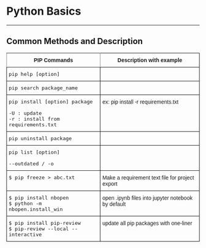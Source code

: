 # Python Basics

___

## Common Methods and Description

<style type="text/css">
.tg  {border-collapse:collapse;border-spacing:0;}
.tg td{font-family:Arial, sans-serif;font-size:14px;padding:10px 5px;border-style:solid;border-width:1px;overflow:hidden;word-break:normal;border-color:black;}
.tg th{font-family:Arial, sans-serif;font-size:14px;font-weight:normal;padding:10px 5px;border-style:solid;border-width:1px;overflow:hidden;word-break:normal;border-color:black;}
.tg .tg-7btt{font-weight:bold;border-color:inherit;text-align:center;vertical-align:top}
.tg .tg-amwm{font-weight:bold;text-align:center;vertical-align:top}
.tg .tg-lrah{font-size:13px;font-family:"Lucida Console", Monaco, monospace !important;;text-align:left;vertical-align:top}
.tg .tg-0lax{text-align:left;vertical-align:top}
</style>
<table class="tg">
  <tr>
    <th class="tg-7btt">PIP Commands</th>
    <th class="tg-amwm">Description with example</th>
  </tr>
  <tr>
    <td class="tg-lrah">pip help [option]</td>
    <td class="tg-0lax"> </td>
  </tr>
  <tr>
    <td class="tg-lrah">pip search package_name</td>
    <td class="tg-0lax"> </td>
  </tr>
  <tr>
    <td class="tg-lrah">pip install [option] package<br>    <br> -U : update<br> -r : install from requirements.txt</td>
    <td class="tg-0lax">ex: pip install -r requirements.txt</td>
  </tr>
  <tr>
    <td class="tg-lrah">pip uninstall package</td>
    <td class="tg-0lax"> </td>
  </tr>
  <tr>
    <td class="tg-lrah">pip list [option]<br>    <br>--outdated / -o</td>
    <td class="tg-0lax"> </td>
  </tr>
  <tr>
    <td class="tg-lrah">$ pip freeze &gt; abc.txt</td>
    <td class="tg-0lax">Make a requirement text file for project export</td>
  </tr>
  <tr>
    <td class="tg-lrah">$ pip install nbopen<br>$ python -m nbopen.install_win</td>
    <td class="tg-0lax">open .ipynb files into jupyter notebook by default</td>
  </tr>
  <tr>
    <td class="tg-lrah">$ pip install pip-review<br>$ pip-review --local --interactive</td>
    <td class="tg-0lax">update all pip packages with one-liner</td>
  </tr>
</table>
<br>